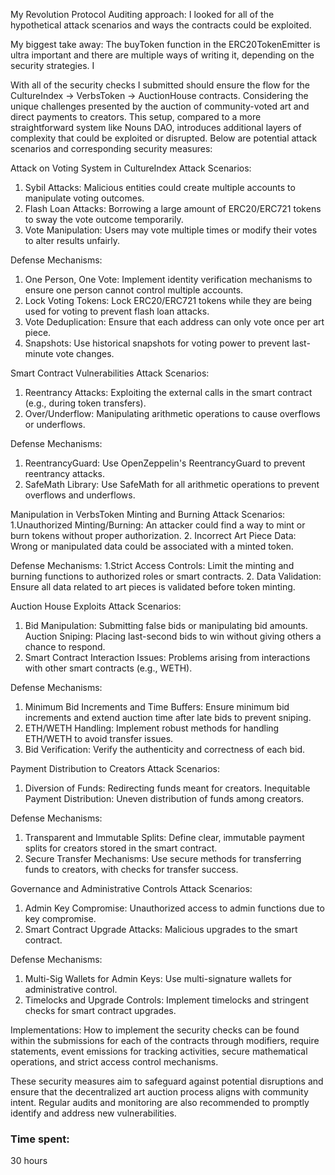 My Revolution Protocol Auditing approach:
I looked for all of the hypothetical attack scenarios and ways the contracts could be exploited. 

My biggest take away: The buyToken function in the ERC20TokenEmitter is ultra important and there are multiple ways of writing it, depending on the security strategies.  I 

With all of the security checks I submitted should ensure the flow for the CultureIndex → VerbsToken → AuctionHouse contracts. Considering the unique challenges presented by the auction of community-voted art and direct payments to creators. This setup, compared to a more straightforward system like Nouns DAO, introduces additional layers of complexity that could be exploited or disrupted. Below are potential attack scenarios and corresponding security measures:

Attack on Voting System in CultureIndex
Attack Scenarios:
1. Sybil Attacks: Malicious entities could create multiple accounts to manipulate voting outcomes.
2. Flash Loan Attacks: Borrowing a large amount of ERC20/ERC721 tokens to sway the vote outcome temporarily.
3. Vote Manipulation: Users may vote multiple times or modify their votes to alter results unfairly.

Defense Mechanisms:
1. One Person, One Vote: Implement identity verification mechanisms to ensure one person cannot control multiple accounts.
2. Lock Voting Tokens: Lock ERC20/ERC721 tokens while they are being used for voting to prevent flash loan attacks.
3. Vote Deduplication: Ensure that each address can only vote once per art piece.
4. Snapshots: Use historical snapshots for voting power to prevent last-minute vote changes.

Smart Contract Vulnerabilities
Attack Scenarios:
1. Reentrancy Attacks: Exploiting the external calls in the smart contract (e.g., during token transfers).
2. Over/Underflow: Manipulating arithmetic operations to cause overflows or underflows.

Defense Mechanisms:
1. ReentrancyGuard: Use OpenZeppelin's ReentrancyGuard to prevent reentrancy attacks.
2. SafeMath Library: Use SafeMath for all arithmetic operations to prevent overflows and underflows.

Manipulation in VerbsToken Minting and Burning
Attack Scenarios:
1.Unauthorized Minting/Burning: An attacker could find a way to mint or burn tokens without proper authorization.
2. Incorrect Art Piece Data: Wrong or manipulated data could be associated with a minted token.

Defense Mechanisms:
1.Strict Access Controls: Limit the minting and burning functions to authorized roles or smart contracts.
2. Data Validation: Ensure all data related to art pieces is validated before token minting.

Auction House Exploits
Attack Scenarios:
1. Bid Manipulation: Submitting false bids or manipulating bid amounts.
Auction Sniping: Placing last-second bids to win without giving others a chance to respond.
2. Smart Contract Interaction Issues: Problems arising from interactions with other smart contracts (e.g., WETH).

Defense Mechanisms:
1. Minimum Bid Increments and Time Buffers: Ensure minimum bid increments and extend auction time after late bids to prevent sniping.
2. ETH/WETH Handling: Implement robust methods for handling ETH/WETH to avoid transfer issues.
3. Bid Verification: Verify the authenticity and correctness of each bid.

Payment Distribution to Creators
Attack Scenarios:
1. Diversion of Funds: Redirecting funds meant for creators.
Inequitable Payment Distribution: Uneven distribution of funds among creators.

Defense Mechanisms:
1. Transparent and Immutable Splits: Define clear, immutable payment splits for creators stored in the smart contract.
2. Secure Transfer Mechanisms: Use secure methods for transferring funds to creators, with checks for transfer success.

Governance and Administrative Controls
Attack Scenarios:
1. Admin Key Compromise: Unauthorized access to admin functions due to key compromise.
2. Smart Contract Upgrade Attacks: Malicious upgrades to the smart contract.

Defense Mechanisms:
1. Multi-Sig Wallets for Admin Keys: Use multi-signature wallets for administrative control.
1. Timelocks and Upgrade Controls: Implement timelocks and stringent checks for smart contract upgrades.

Implementations: 
How to implement the security checks can be found within the submissions for each of the contracts through modifiers, require statements, event emissions for tracking activities, secure mathematical operations, and strict access control mechanisms.

These security measures aim to safeguard against potential disruptions and ensure that the decentralized art auction process aligns with community intent. Regular audits and monitoring are also recommended to promptly identify and address new vulnerabilities.

### Time spent:
30 hours
